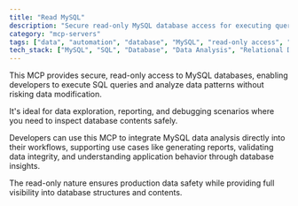 ```yaml
---
title: "Read MySQL"
description: "Secure read-only MySQL database access for executing queries and analyzing data patterns."
category: "mcp-servers"
tags: ["data", "automation", "database", "MySQL", "read-only access", "data analysis"]
tech_stack: ["MySQL", "SQL", "Database", "Data Analysis", "Relational Database"]
---
```


This MCP provides secure, read-only access to MySQL databases, enabling developers to execute SQL queries and analyze data patterns without risking data modification. 

It's ideal for data exploration, reporting, and debugging scenarios where you need to inspect database contents safely.

Developers can use this MCP to integrate MySQL data analysis directly into their workflows, supporting use cases like generating reports, validating data integrity, and understanding application behavior through database insights. 

The read-only nature ensures production data safety while providing full visibility into database structures and contents.